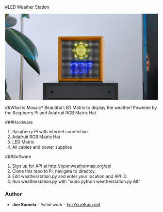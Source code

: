 #LED Weather Station

![LED Matrix](photos/LEDMatrix.jpg?raw=true "LED Matrix")

##What is Mosaic?
Beautiful LED Matrix to display the weather! Powered by the Raspberry Pi and Adafruit RGB Matrix Hat.

###Hardware
  1. Raspberry Pi with internet connection
  2. Adafruit RGB Matrix Hat
  3. LED Matrix
  4. All cables and power supplies

###Software
  1. Sign up for API at http://openweathermap.org/api
  2. Clone this repo to Pi, navigate to directoy.
  3. Edit weatherstation.py and enter your location and API ID.
  4. Run weatherstation.py with "sudo python weatherstation.py &&"

### Author
* **Joe Samela** - *Initial work* - [ForYourBrain.net](https://josephsamela.github.io/)
